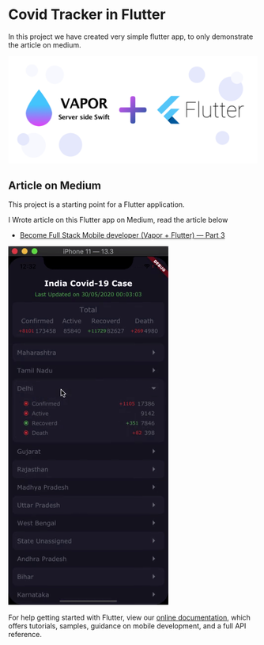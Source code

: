 # Covid Tracker in Flutter

In this project we have created very simple flutter app, to only demonstrate the article on medium.

![alt text](https://github.com/jaydeep-vora/Covid-Tracker-Flutter/blob/master/Vapor+flutter.png?raw=true)

## Article on Medium

This project is a starting point for a Flutter application.

I Wrote article on this Flutter app on Medium, read the article below

- [Become Full Stack Mobile developer (Vapor + Flutter) — Part 3](https://medium.com/flawless-app-stories/become-full-stack-mobile-developer-vapor-flutter-part-3-57102c4c03d4)

![alt text](https://github.com/jaydeep-vora/Covid-Tracker-Flutter/blob/master/flutter_covid_app.gif?raw=true)

For help getting started with Flutter, view our
[online documentation](https://flutter.dev/docs), which offers tutorials,
samples, guidance on mobile development, and a full API reference.
